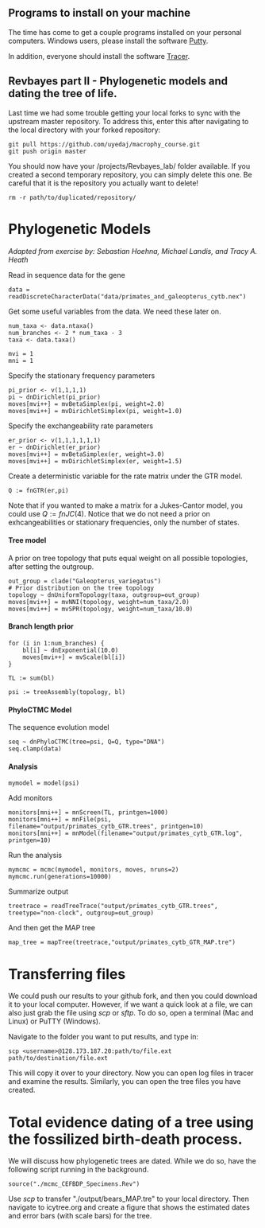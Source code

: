 ## Programs to install on your machine

The time has come to get a couple programs installed on your personal computers. Windows users, please install the software [Putty](https://www.chiark.greenend.org.uk/~sgtatham/putty/latest.html).

In addition, everyone should install the software [Tracer](https://github.com/beast-dev/tracer/releases).


## Revbayes part II - Phylogenetic models and dating the tree of life. 

Last time we had some trouble getting your local forks to sync with the upstream master repository. To address this, enter this after navigating to the local directory
with your forked repository:

```
git pull https://github.com/uyedaj/macrophy_course.git
git push origin master
```

You should now have your /projects/Revbayes_lab/ folder available. If you created a second temporary repository, you can simply delete this one. Be careful that 
it is the repository you actually want to delete!
```
rm -r path/to/duplicated/repository/
```


# Phylogenetic Models 
_Adapted from exercise by:_
_Sebastian Hoehna, Michael Landis, and Tracy A. Heath_

Read in sequence data for the gene
```
data = readDiscreteCharacterData("data/primates_and_galeopterus_cytb.nex")
```

Get some useful variables from the data. We need these later on.
```
num_taxa <- data.ntaxa()
num_branches <- 2 * num_taxa - 3
taxa <- data.taxa()

mvi = 1
mni = 1
```
Specify the stationary frequency parameters
```
pi_prior <- v(1,1,1,1) 
pi ~ dnDirichlet(pi_prior)
moves[mvi++] = mvBetaSimplex(pi, weight=2.0)
moves[mvi++] = mvDirichletSimplex(pi, weight=1.0)
```

Specify the exchangeability rate parameters
```
er_prior <- v(1,1,1,1,1,1)
er ~ dnDirichlet(er_prior)
moves[mvi++] = mvBetaSimplex(er, weight=3.0)
moves[mvi++] = mvDirichletSimplex(er, weight=1.5)
```

Create a deterministic variable for the rate matrix under the GTR model.

```
Q := fnGTR(er,pi) 
```

Note that if you wanted to make a matrix for a Jukes-Cantor model, you could use $Q := fnJC(4)$. 
Notice that we do not need a prior on exhcangeabilities or stationary frequencies, only the 
number of states. 

#### Tree model
A prior on tree topology that puts equal weight on all possible topologies, after setting the outgroup.

```
out_group = clade("Galeopterus_variegatus")
# Prior distribution on the tree topology
topology ~ dnUniformTopology(taxa, outgroup=out_group)
moves[mvi++] = mvNNI(topology, weight=num_taxa/2.0)
moves[mvi++] = mvSPR(topology, weight=num_taxa/10.0)
```


#### Branch length prior
```
for (i in 1:num_branches) {
    bl[i] ~ dnExponential(10.0)
    moves[mvi++] = mvScale(bl[i])
}

TL := sum(bl)

psi := treeAssembly(topology, bl)
```


#### PhyloCTMC Model

The sequence evolution model
```
seq ~ dnPhyloCTMC(tree=psi, Q=Q, type="DNA")
seq.clamp(data)
```

#### Analysis 
```
mymodel = model(psi)
```
Add monitors
```
monitors[mni++] = mnScreen(TL, printgen=1000)
monitors[mni++] = mnFile(psi, filename="output/primates_cytb_GTR.trees", printgen=10)
monitors[mni++] = mnModel(filename="output/primates_cytb_GTR.log", printgen=10)
```
Run the analysis
```
mymcmc = mcmc(mymodel, monitors, moves, nruns=2)
mymcmc.run(generations=10000)
```

Summarize output
```
treetrace = readTreeTrace("output/primates_cytb_GTR.trees", treetype="non-clock", outgroup=out_group)
```
And then get the MAP tree
```
map_tree = mapTree(treetrace,"output/primates_cytb_GTR_MAP.tre")
```

# Transferring files
We could push our results to your github fork, and then you could download it to your local computer. 
However, if we want a quick look at a file, we can also just grab the file using $scp$ or $sftp$. To do so, 
open a terminal (Mac and Linux) or PuTTY (Windows). 

Navigate to the folder you want to put results, and type in:
```
scp <username>@128.173.187.20:path/to/file.ext path/to/destination/file.ext
```
This will copy it over to your directory. Now you can open log files in tracer and examine the results. 
Similarly, you can open the tree files you have created.

# Total evidence dating of a tree using the fossilized birth-death process. 

We will discuss how phylogenetic trees are dated. While we do so, have the following script
running in the background. 

```
source("./mcmc_CEFBDP_Specimens.Rev")
```

Use $scp$ to transfer "./output/bears_MAP.tre" to your local directory. Then navigate to icytree.org and create
a figure that shows the estimated dates and error bars (with scale bars) for the tree. 


